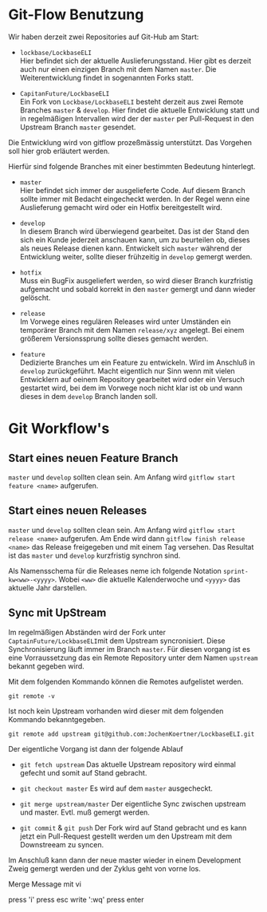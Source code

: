 # Git-Flow Benutzung

Wir haben derzeit zwei Repositories auf Git-Hub am Start:

* `lockbase/LockbaseELI`  
    Hier befindet sich der aktuelle Auslieferungsstand. Hier gibt es derzeit auch nur einen einzigen Branch mit dem Namen `master`. Die Weiterentwicklung findet in sogenannten Forks statt.

* `CapitanFuture/LockbaseELI`  
    Ein Fork von `Lockbase/LockbaseELI` besteht derzeit aus zwei Remote Branches `master` & `develop`. Hier findet die aktuelle Entwicklung statt und in regelmäßigen Intervallen wird der der `master` per Pull-Request in den Upstream Branch `master` gesendet.

Die Entwicklung wird von gitflow prozeßmässig unterstützt. Das Vorgehen soll hier grob erläutert werden.

Hierfür sind folgende Branches mit einer bestimmten Bedeutung hinterlegt.

* `master`  
    Hier befindet sich immer der ausgelieferte Code. Auf diesem Branch sollte immer mit Bedacht eingecheckt werden. In der Regel wenn eine Auslieferung gemacht wird oder ein Hotfix bereitgestellt wird.

* `develop`  
    In diesem Branch wird überwiegend gearbeitet. Das ist der Stand den sich ein Kunde jederzeit anschauen kann, um zu beurteilen ob, dieses als neues Release dienen kann. Entwickelt sich `master` während der Entwicklung weiter, sollte dieser frühzeitig in `develop` gemergt werden.
* `hotfix`  
    Muss ein BugFix ausgeliefert werden, so wird dieser Branch kurzfristig aufgemacht und sobald korrekt in den `master` gemergt und dann wieder gelöscht.
* `release`  
    Im Vorwege eines regulären Releases wird unter Umständen ein temporärer Branch mit dem Namen `release/xyz` angelegt. Bei einem größerem Versionssprung sollte dieses gemacht werden.
* `feature`  
    Dedizierte Branches um ein Feature zu entwickeln. Wird im Anschluß in `develop` zurückgeführt. Macht eigentlich nur Sinn wenn mit vielen Entwicklern auf oeinem Repository gearbeitet wird oder ein Versuch gestartet wird, bei dem im Vorwege noch nicht klar ist ob und wann dieses in dem `develop` Branch landen soll.

# Git Workflow's

## Start eines neuen Feature Branch

`master` und `develop` sollten clean sein. Am Anfang wird `gitflow start feature <name>` aufgerufen. 

## Start eines neuen Releases 

`master` und `develop` sollten clean sein. Am Anfang wird `gitflow start release <name>` aufgerufen. Am Ende wird dann 
`gitflow finish release <name>` das Release freigegeben und mit einem Tag versehen. Das Resultat ist das `master` und `develop` kurzfristig synchron sind.

Als Namensschema für die Releases neme ich folgende Notation `sprint-kw<ww>-<yyyy>`. Wobei `<ww>` die aktuelle Kalenderwoche und `<yyyy>` das aktuelle Jahr darstellen.

## Sync mit UpStream

Im regelmäßigen Abständen wird der Fork unter `CaptainFuture/LockbaseELI`mit dem Upstream syncronisiert. Diese Synchronisierung läuft immer im Branch `master`. Für diesen vorgang ist es eine Vorraussetzung das ein Remote Repository unter dem Namen `upstream` bekannt gegeben wird. 

Mit dem folgenden Kommando können die Remotes aufgelistet werden.

`git remote -v`

Ist noch kein Upstream vorhanden wird dieser mit dem folgenden Kommando bekanntgegeben. 

`git remote add upstream git@github.com:JochenKoertner/LockbaseELI.git`

Der eigentliche Vorgang ist dann der folgende Ablauf 

* `git fetch upstream`
    Das aktuelle Upstream repository wird einmal gefecht und somit auf Stand gebracht. 

* `git checkout master`
    Es wird auf dem `master` ausgecheckt. 

* `git merge upstream/master`
    Der eigentliche Sync zwischen upstream und master. Evtl. muß gemergt werden. 

* `git commit` & `git push`
    Der Fork wird auf Stand gebracht und es kann jetzt ein Pull-Request gestellt werden um den Upstream mit dem Downstreeam zu syncen. 

Im Anschluß kann dann der neue master wieder in einem Development Zweig gemergt werden und der Zyklus geht von vorne los. 

Merge Message mit vi 

press 'i'
press esc
write ':wq'
press enter  

